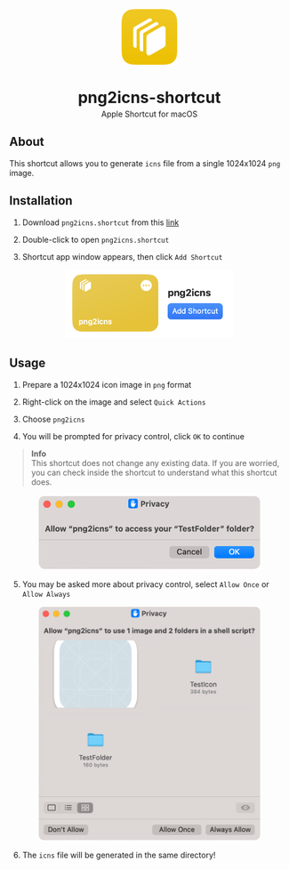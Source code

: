 <div align="center">
  <img src="imgs/icon.png" width="100px">
  <h1>png2icns-shortcut</h1>
  <p style="margin-top: -15px;">Apple Shortcut for macOS</p>
</div>

## About
This shortcut allows you to generate `icns` file from a single 1024x1024 `png` image.

## Installation
1. Download `png2icns.shortcut` from this [link](png2icns.shortcut)

2. Double-click to open `png2icns.shortcut`

3. Shortcut app window appears, then click `Add Shortcut`  
<div align="center">
  <img src="imgs/screenshot1.png" width="300px">
</div>

## Usage
1. Prepare a 1024x1024 icon image in `png` format

2. Right-click on the image and select `Quick Actions`

3. Choose `png2icns`

4. You will be prompted for privacy control, click `OK` to continue  
> **Info**  
This shortcut does not change any existing data. If you are worried, you can check inside the shortcut to understand what this shortcut does.

<div align="center">
  <img src="imgs/screenshot2.png" width="400px">
</div>

5. You may be asked more about privacy control, select `Allow Once` or `Allow Always`  
<div align="center">
  <img src="imgs/screenshot3.png" width="400px">
</div>

6. The `icns` file will be generated in the same directory!